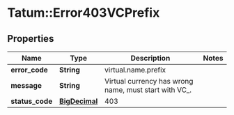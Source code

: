 # Tatum::Error403VCPrefix

## Properties
Name | Type | Description | Notes
------------ | ------------- | ------------- | -------------
**error_code** | **String** | virtual.name.prefix | 
**message** | **String** | Virtual currency has wrong name, must start with VC_. | 
**status_code** | [**BigDecimal**](BigDecimal.md) | 403 | 

